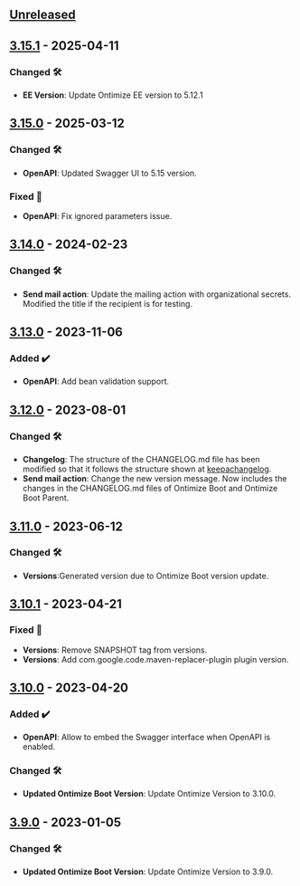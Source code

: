 <!-- ## [Unreleased] -->
<!-- ### Added ✔️-->
<!-- ### Changed 🛠️-->
<!-- ### Deprecated 🛑-->
<!-- ### Removed 🗑️-->
<!-- ### Fixed 🐛-->
<!-- ### Security 🛡️-->
<!-- Este fichero sigue el formato de https://keepachangelog.com -->

## [Unreleased]
## [3.15.1] - 2025-04-11
### Changed 🛠️
* **EE Version**: Update Ontimize EE version to 5.12.1
## [3.15.0] - 2025-03-12
### Changed 🛠️
* **OpenAPI**: Updated Swagger UI to 5.15 version.
### Fixed 🐛
* **OpenAPI**: Fix ignored parameters issue.
## [3.14.0] - 2024-02-23
### Changed 🛠️
* **Send mail action**: Update the mailing action with organizational secrets. Modified the title if the recipient is for testing.
## [3.13.0] - 2023-11-06
### Added ✔️
* **OpenAPI**: Add bean validation support.
## [3.12.0] - 2023-08-01
### Changed 🛠️
* **Changelog**: The structure of the CHANGELOG.md file has been modified so that it follows the structure shown at [keepachangelog](https://keepachangelog.com/).
* **Send mail action**: Change the new version message. Now includes the changes in the CHANGELOG.md files of Ontimize Boot and Ontimize Boot Parent.
## [3.11.0] - 2023-06-12
### Changed 🛠️
* **Versions**:Generated version due to Ontimize Boot version update.
## [3.10.1] - 2023-04-21
### Fixed 🐛
* **Versions**: Remove SNAPSHOT tag from versions.
* **Versions**: Add com.google.code.maven-replacer-plugin plugin version.
## [3.10.0] - 2023-04-20
### Added ✔️
* **OpenAPI**: Allow to embed the Swagger interface when OpenAPI is enabled.
### Changed 🛠️
* **Updated Ontimize Boot Version**: Update Ontimize Version to 3.10.0.
## [3.9.0] - 2023-01-05
### Changed 🛠️
* **Updated Ontimize Boot Version**: Update Ontimize Version to 3.9.0.

[unreleased]: https://github.com/ontimize/ontimize-boot-parent/compare/3.15.0...HEAD
[3.15.1]: https://github.com/ontimize/ontimize-boot-parent/compare/3.15.0...3.15.1
[3.15.0]: https://github.com/ontimize/ontimize-boot-parent/compare/3.14.0...3.15.0
[3.14.0]: https://github.com/ontimize/ontimize-boot-parent/compare/3.13.0...3.14.0
[3.13.0]: https://github.com/ontimize/ontimize-boot-parent/compare/3.12.0...3.13.0
[3.12.0]: https://github.com/ontimize/ontimize-boot-parent/compare/3.11.0...3.12.0
[3.11.0]: https://github.com/ontimize/ontimize-boot-parent/compare/3.10.1...3.11.0
[3.10.1]: https://github.com/ontimize/ontimize-boot-parent/compare/3.10.0...3.10.1
[3.10.0]: https://github.com/ontimize/ontimize-boot-parent/compare/3.9.0...3.10.0
[3.9.0]: https://github.com/ontimize/ontimize-boot-parent/compare/3.8.1...3.9.0
